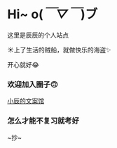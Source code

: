 # Hi~ o(*￣▽￣*)ブ
这里是辰辰的个人站点

☀上了生活的贼船，就做快乐的海盗✨

开心就好😂

### 欢迎加入圈子🙃
[小辰的文案馆](https://h5.dingtalk.com/circle/healthCheckin.html?corpId=dingfa559bdb6b1de9125d88b9c53a07fe03&0a191=30068&cbdbhh=qwertyuiop)

### 怎么才能不复习就考好
~抄~
